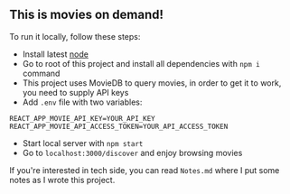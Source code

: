 ## This is movies on demand!

To run it locally, follow these steps:
- Install latest [node](https://nodejs.org/en/)
- Go to root of this project and install all dependencies with `npm i` command
- This project uses MovieDB to query movies, in order to get it to work, you need to supply API keys
- Add `.env` file with two variables:
``` 
REACT_APP_MOVIE_API_KEY=YOUR_API_KEY
REACT_APP_MOVIE_API_ACCESS_TOKEN=YOUR_API_ACCESS_TOKEN
```
- Start local server with `npm start`
- Go to `localhost:3000/discover` and enjoy browsing movies

If you're interested in tech side, you can read `Notes.md` where I put some notes as I wrote this project.